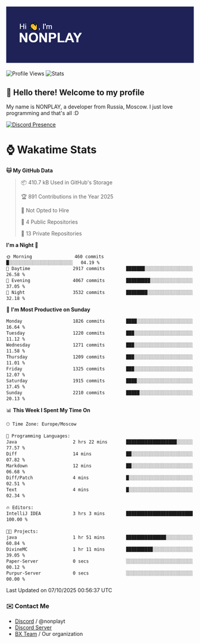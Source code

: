 ![Discord Presence](./header.png)
<br></br>
![Profile Views](https://komarev.com/ghpvc/?username=NONPLAYT&color=blue&style=for-the-badge)
![Stats](https://img.shields.io/badge/0%25-OPTIMIZED-orange?style=for-the-badge)


## :wave: Hello there! Welcome to my profile

My name is NONPLAY, a developer from Russia, Moscow. I just love programming and that's all :D

[![Discord Presence](https://lanyard.cnrad.dev/api/597087584090587177?showDisplayName=true)](https://discord.com/users/597087584090587177) 

# ⌚ Wakatime Stats

<!--START_SECTION:waka-->
**🐱 My GitHub Data** 

> 📦 410.7 kB Used in GitHub's Storage 
 > 
> 🏆 891 Contributions in the Year 2025
 > 
> 🚫 Not Opted to Hire
 > 
> 📜 4 Public Repositories 
 > 
> 🔑 13 Private Repositories 
 > 
**I'm a Night 🦉** 

```text
🌞 Morning                460 commits         █░░░░░░░░░░░░░░░░░░░░░░░░   04.19 % 
🌆 Daytime                2917 commits        ███████░░░░░░░░░░░░░░░░░░   26.58 % 
🌃 Evening                4067 commits        █████████░░░░░░░░░░░░░░░░   37.05 % 
🌙 Night                  3532 commits        ████████░░░░░░░░░░░░░░░░░   32.18 % 
```
📅 **I'm Most Productive on Sunday** 

```text
Monday                   1826 commits        ████░░░░░░░░░░░░░░░░░░░░░   16.64 % 
Tuesday                  1220 commits        ███░░░░░░░░░░░░░░░░░░░░░░   11.12 % 
Wednesday                1271 commits        ███░░░░░░░░░░░░░░░░░░░░░░   11.58 % 
Thursday                 1209 commits        ███░░░░░░░░░░░░░░░░░░░░░░   11.01 % 
Friday                   1325 commits        ███░░░░░░░░░░░░░░░░░░░░░░   12.07 % 
Saturday                 1915 commits        ████░░░░░░░░░░░░░░░░░░░░░   17.45 % 
Sunday                   2210 commits        █████░░░░░░░░░░░░░░░░░░░░   20.13 % 
```


📊 **This Week I Spent My Time On** 

```text
🕑︎ Time Zone: Europe/Moscow

💬 Programming Languages: 
Java                     2 hrs 22 mins       ███████████████████░░░░░░   77.57 % 
Diff                     14 mins             ██░░░░░░░░░░░░░░░░░░░░░░░   07.82 % 
Markdown                 12 mins             ██░░░░░░░░░░░░░░░░░░░░░░░   06.68 % 
Diff/Patch               4 mins              █░░░░░░░░░░░░░░░░░░░░░░░░   02.51 % 
Text                     4 mins              █░░░░░░░░░░░░░░░░░░░░░░░░   02.34 % 

🔥 Editors: 
IntelliJ IDEA            3 hrs 3 mins        █████████████████████████   100.00 % 

🐱‍💻 Projects: 
java                     1 hr 51 mins        ███████████████░░░░░░░░░░   60.84 % 
DivineMC                 1 hr 11 mins        ██████████░░░░░░░░░░░░░░░   39.05 % 
Paper-Server             0 secs              ░░░░░░░░░░░░░░░░░░░░░░░░░   00.12 % 
Purpur-Server            0 secs              ░░░░░░░░░░░░░░░░░░░░░░░░░   00.00 % 
```


 Last Updated on 07/10/2025 00:56:37 UTC
<!--END_SECTION:waka-->

### ✉️ Contact Me

- [Discord](https://discord.com/users/597087584090587177) / @nonplayt
- [Discord Server](https://discord.gg/qNyybSSPm5)
- [BX Team](https://github.com/BX-Team) / Our organization
